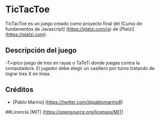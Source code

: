# TicTacToe

TicTacToe es un juego creado como proyecto final del [Curso de fundamentos de Javascript] (https://platzi.com/js) de [Platzi] (https://platzi.com).

## Descripción del juego
-T+ipico juego de tres en rayas o TaTeTi donde juegas contra la computadora. El jugador debe elegir un casillero por turno tratando de lograr tres X en linea.

## Créditos
- [Pablo Marino]
(https://twitter.com/@pablomarino8)

##Licencia
[MIT] (https://opensource.org/licenses/MIT)
